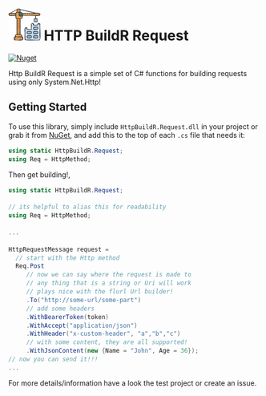 <!-- markdownlint-disable MD013 -->

# ![HTTP BuildR Request](https://raw.githubusercontent.com/bmazzarol/Http-BuildR/main/construction-icon-small.png) HTTP BuildR Request

<!-- markdownlint-enable MD013 -->

[![Nuget](https://img.shields.io/nuget/v/HttpBuildR.Request)](https://www.nuget.org/packages/HttpBuildR.Request/)

Http BuildR Request is a simple set of C# functions for building requests using
only System.Net.Http!

## Getting Started

To use this library, simply include `HttpBuildR.Request.dll` in your project or
grab
it from [NuGet](https://www.nuget.org/packages/HttpBuildR.Request/), and add
this to the top of each `.cs` file that needs it:

```C#
using static HttpBuildR.Request;
using Req = HttpMethod;
```

Then get building!,

```c#
using static HttpBuildR.Request;

// its helpful to alias this for readability
using Req = HttpMethod;

...

HttpRequestMessage request = 
  // start with the Http method
  Req.Post
     // now we can say where the request is made to
     // any thing that is a string or Uri will work
     // plays nice with the flurl Url builder!
     .To("http://some-url/some-part") 
     // add some headers
     .WithBearerToken(token)
     .WithAccept("application/json")
     .WithHeader("x-custom-header", "a","b","c")
     // with some content, they are all supported!
     .WithJsonContent(new {Name = "John", Age = 36});
// now you can send it!!!
...
```

For more details/information have a look the test project or create an issue.
